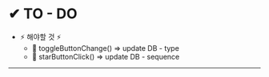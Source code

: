 # ✔ TO - DO

- ⚡ 해야할 것 ⚡
  - 🥨 toggleButtonChange() => update DB - type
  - 🥨 starButtonClick() => update DB - sequence
  
----------------------- 
